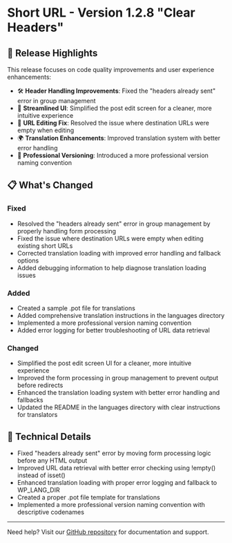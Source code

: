 # Short URL - Version 1.2.8 "Clear Headers"

## 🚀 Release Highlights

This release focuses on code quality improvements and user experience enhancements:

- 🛠️ **Header Handling Improvements**: Fixed the "headers already sent" error in group management
- 🎨 **Streamlined UI**: Simplified the post edit screen for a cleaner, more intuitive experience
- 🔄 **URL Editing Fix**: Resolved the issue where destination URLs were empty when editing
- 🌍 **Translation Enhancements**: Improved translation system with better error handling
- 📝 **Professional Versioning**: Introduced a more professional version naming convention

## 📋 What's Changed

### Fixed
- Resolved the "headers already sent" error in group management by properly handling form processing
- Fixed the issue where destination URLs were empty when editing existing short URLs
- Corrected translation loading with improved error handling and fallback options
- Added debugging information to help diagnose translation loading issues

### Added
- Created a sample .pot file for translations
- Added comprehensive translation instructions in the languages directory
- Implemented a more professional version naming convention
- Added error logging for better troubleshooting of URL data retrieval

### Changed
- Simplified the post edit screen UI for a cleaner, more intuitive experience
- Improved the form processing in group management to prevent output before redirects
- Enhanced the translation loading system with better error handling and fallbacks
- Updated the README in the languages directory with clear instructions for translators

## 🧰 Technical Details

- Fixed "headers already sent" error by moving form processing logic before any HTML output
- Improved URL data retrieval with better error checking using !empty() instead of isset()
- Enhanced translation loading with proper error logging and fallback to WP_LANG_DIR
- Created a proper .pot file template for translations
- Implemented a more professional version naming convention with descriptive codenames

---

Need help? Visit our [GitHub repository](https://github.com/tomrobak/short-url) for documentation and support.

